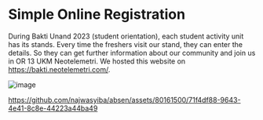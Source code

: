 # Simple Online Registration

During Bakti Unand 2023 (student orientation), each student activity unit has its stands. Every time the freshers visit our stand, they can enter the details. So they can get further information about our community and join us in OR 13 UKM Neotelemetri. We hosted this website on https://bakti.neotelemetri.com/.

![image](https://github.com/najwasyiba/absen/assets/80161500/1fc21162-8aab-482c-a1d8-d90e8ef39437)

https://github.com/najwasyiba/absen/assets/80161500/71f4df88-9643-4e41-8c8e-44223a44ba49

